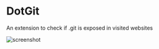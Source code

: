 # DotGit
An extension to check if .git is exposed in visited websites

![screenshot](https://i.imgur.com/BtZ2TYW.png)

